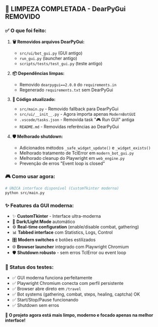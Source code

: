 ## 🎉 LIMPEZA COMPLETADA - DearPyGui REMOVIDO

### ✅ **O que foi feito:**

1. **🗑️ Removidos arquivos DearPyGui:**
   - `src/ui/bot_gui.py` (GUI antigo)
   - `run_gui.py` (launcher antigo)
   - `scripts/tests/test_gui.py` (teste antigo)

2. **📦 Dependências limpas:**
   - Removido `dearpygui==2.0.0` do `requirements.in`
   - Regenerado `requirements.txt` sem DearPyGui

3. **🔧 Código atualizado:**
   - `src/main.py` - Removido fallback para DearPyGui
   - `src/ui/__init__.py` - Agora importa apenas `ModernBotGUI`
   - `.vscode/tasks.json` - Removida task "🎮 Run GUI" antiga
   - `README.md` - Removidas referências ao DearPyGui

4. **🛡️ Melhorado shutdown:**
   - Adicionados métodos `_safe_widget_update()` e `_widget_exists()`
   - Melhorado tratamento de TclError em `modern_bot_gui.py`
   - Melhorado cleanup do Playwright em `web_engine.py`
   - Prevenção de erros "Event loop is closed"

### 🎮 **Como usar agora:**

```bash
# ÚNICA interface disponível (CustomTkinter moderna)
python src/main.py
```

### ✨ **Features da GUI moderna:**
- ✨ **CustomTkinter** - Interface ultra-moderna
- 🎨 **Dark/Light Mode** automático
- ⚙️ **Real-time configuration** (enable/disable combat, gathering)
- 📊 **Tabbed interface** com Statistics, Logs, Control
- 🎛️ **Modern switches** e botões estilizados
- 🌐 **Browser launcher** integrado com Playwright Chromium
- 🛡️ **Shutdown robusto** - sem erros TclError ou event loop

### 🧪 **Status dos testes:**
- ✅ GUI moderna funciona perfeitamente
- ✅ Playwright Chromium conecta com perfil persistente
- ✅ Browser abre direto em `/travel`
- ✅ Bot systems (gathering, combat, steps, healing, captcha) OK
- ✅ Start/Stop/Pause funcionando
- ✅ Shutdown sem erros

**🎯 O projeto agora está mais limpo, moderno e focado apenas na melhor interface!**
